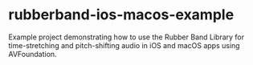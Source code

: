 # rubberband-ios-macos-example
Example project demonstrating how to use the Rubber Band Library for time-stretching and pitch-shifting audio in iOS and macOS apps using AVFoundation.
